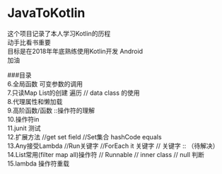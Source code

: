 # JavaToKotlin
这个项目记录了本人学习Kotlin的历程<br />
动手比看书重要 <br />
目标是在2018年年底熟练使用Kotlin开发 Android<br />
加油  


###目录  
6.全局函数 可变参数的调用  
7.只读Map List的创建 遍历 // data class 的使用  
8.代理属性和懒加载  
9.高阶函数/函数 ::操作符的理解  
10.操作符in  
11.junit 测试  
12.扩展方法 //get set field //Set集合 hashCode equals  
13.Any接受Lambda //Run关键字 //ForEach it 关键字 // 关键字 :: （待解决）  
14.List常用(filter map all)操作符 // Runnable // inner class  // null 判断
15.lambda 操作符重载